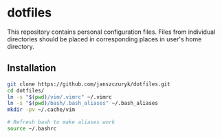 # dotfiles

This repository contains personal configuration files.
Files from individual directories should be placed in corresponding places in user's home directory.

## Installation

```bash
git clone https://github.com/janszczuryk/dotfiles.git
cd dotfiles/
ln -s "$(pwd)/vim/.vimrc" ~/.vimrc
ln -s "$(pwd)/bash/.bash_aliases" ~/.bash_aliases
mkdir -pv ~/.cache/vim
```

```bash
# Refresh bash to make aliases work
source ~/.bashrc
```

